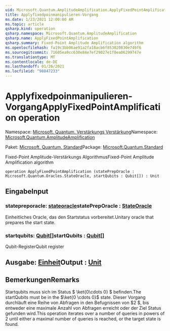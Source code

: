 ```yaml
---
uid: Microsoft.Quantum.AmplitudeAmplification.ApplyFixedPointAmplification
title: Applyfixedpoinmanipulieren-Vorgang
ms.date: 1/23/2021 12:00:00 AM
ms.topic: article
qsharp.kind: operation
qsharp.namespace: Microsoft.Quantum.AmplitudeAmplification
qsharp.name: ApplyFixedPointAmplification
qsharp.summary: Fixed-Point Amplitude Amplification algorithm
ms.openlocfilehash: fa19c3bb06ae91a2fa18acb6f853020830e749f6
ms.sourcegitcommit: 71605ea9cc630e84e7ef29027e1f0ea06299747e
ms.translationtype: MT
ms.contentlocale: de-DE
ms.lasthandoff: 01/26/2021
ms.locfileid: "98847233"
---
```

# <a name="applyfixedpointamplification-operation"></a><span data-ttu-id="b8652-102">Applyfixedpoinmanipulieren-Vorgang</span><span class="sxs-lookup"><span data-stu-id="b8652-102">ApplyFixedPointAmplification operation</span></span>

<span data-ttu-id="b8652-103">Namespace: [Microsoft. Quantum. Verstärkungs Verstärkung](xref:Microsoft.Quantum.AmplitudeAmplification)</span><span class="sxs-lookup"><span data-stu-id="b8652-103">Namespace: [Microsoft.Quantum.AmplitudeAmplification](xref:Microsoft.Quantum.AmplitudeAmplification)</span></span>

<span data-ttu-id="b8652-104">Paket: [Microsoft. Quantum. Standard](https://nuget.org/packages/Microsoft.Quantum.Standard)</span><span class="sxs-lookup"><span data-stu-id="b8652-104">Package: [Microsoft.Quantum.Standard](https://nuget.org/packages/Microsoft.Quantum.Standard)</span></span>


<span data-ttu-id="b8652-105">Fixed-Point Amplitude-Verstärkungs Algorithmus</span><span class="sxs-lookup"><span data-stu-id="b8652-105">Fixed-Point Amplitude Amplification algorithm</span></span>

```qsharp
operation ApplyFixedPointAmplification (statePrepOracle : Microsoft.Quantum.Oracles.StateOracle, startQubits : Qubit[]) : Unit
```


## <a name="input"></a><span data-ttu-id="b8652-106">Eingabe</span><span class="sxs-lookup"><span data-stu-id="b8652-106">Input</span></span>

### <a name="statepreporacle--stateoracle"></a><span data-ttu-id="b8652-107">statepreporacle: [stateoracle](xref:Microsoft.Quantum.Oracles.StateOracle)</span><span class="sxs-lookup"><span data-stu-id="b8652-107">statePrepOracle : [StateOracle](xref:Microsoft.Quantum.Oracles.StateOracle)</span></span>

<span data-ttu-id="b8652-108">Einheitliches Oracle, das den Startstatus vorbereitet.</span><span class="sxs-lookup"><span data-stu-id="b8652-108">Unitary oracle that prepares the start state.</span></span>


### <a name="startqubits--qubit"></a><span data-ttu-id="b8652-109">startqubits: [Qubit](xref:microsoft.quantum.lang-ref.qubit)[]</span><span class="sxs-lookup"><span data-stu-id="b8652-109">startQubits : [Qubit](xref:microsoft.quantum.lang-ref.qubit)[]</span></span>

<span data-ttu-id="b8652-110">Qubit-Register</span><span class="sxs-lookup"><span data-stu-id="b8652-110">Qubit register</span></span>



## <a name="output--unit"></a><span data-ttu-id="b8652-111">Ausgabe: [Einheit](xref:microsoft.quantum.lang-ref.unit)</span><span class="sxs-lookup"><span data-stu-id="b8652-111">Output : [Unit](xref:microsoft.quantum.lang-ref.unit)</span></span>



## <a name="remarks"></a><span data-ttu-id="b8652-112">Bemerkungen</span><span class="sxs-lookup"><span data-stu-id="b8652-112">Remarks</span></span>

<span data-ttu-id="b8652-113">Startqubits muss sich im Status $ \ket{0\cdots 0} $ befinden.</span><span class="sxs-lookup"><span data-stu-id="b8652-113">The startQubits must be in the $\ket{0 \cdots 0}$ state.</span></span> <span data-ttu-id="b8652-114">Dieser Vorgang durchläuft eine Reihe von Abfragen in den Befugnissen von $2 $, bis entweder eine maximale Anzahl von Abfragen erreicht oder der Ziel Status gefunden wird.</span><span class="sxs-lookup"><span data-stu-id="b8652-114">This operation iterates over a number of queries in powers of $2$ until either a maximal number of queries is reached, or the target state is found.</span></span>